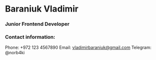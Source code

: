 # Baraniuk Vladimir
### Junior Frontend Developer

### Contact information: 
Phone: +972 123 4567890
Email: vladimirbaraniuk@gmail.com
Telegram: @norb4ki
